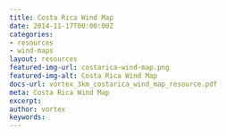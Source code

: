 ```yaml
---
title: Costa Rica Wind Map
date: 2014-11-17T00:00:00Z
categories:
- resources
- wind-maps
layout: resources
featured-img-url: costarica-wind-map.png
featured-img-alt: Costa Rica Wind Map
docs-url: vortex_3km_costarica_wind_map_resource.pdf
meta: Costa Rica Wind Map
excerpt: 
author: vortex
keywords: 
---
```


